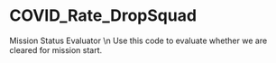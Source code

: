 # COVID_Rate_DropSquad
Mission Status Evaluator \n
Use this code to evaluate whether we are cleared for mission start.
